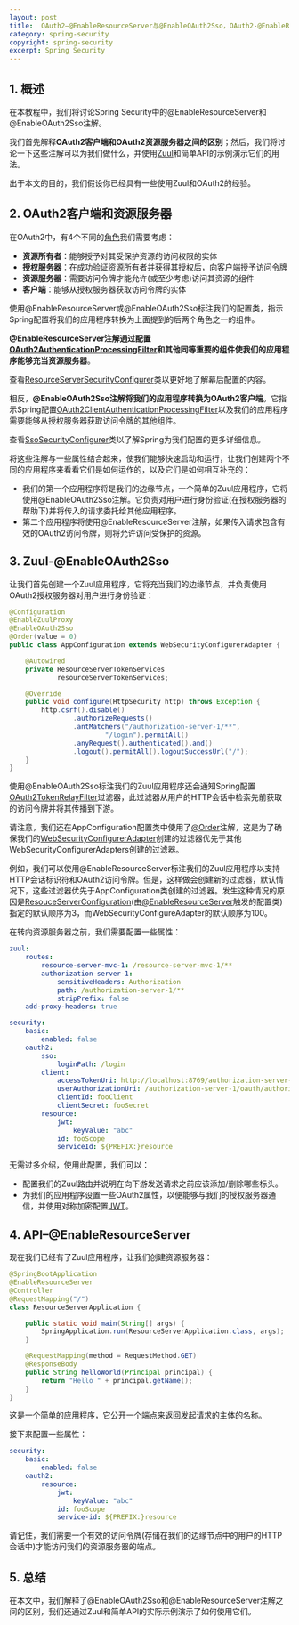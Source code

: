```yaml
---
layout: post
title:  OAuth2–@EnableResourceServer与@EnableOAuth2Sso，OAuth2-@EnableResourceServer与@EnableOAuth2Sso
category: spring-security
copyright: spring-security
excerpt: Spring Security
---
```


## 1. 概述

在本教程中，我们将讨论Spring Security中的@EnableResourceServer和@EnableOAuth2Sso注解。

我们首先解释**OAuth2客户端和OAuth2资源服务器之间的区别**；然后，我们将讨论一下这些注解可以为我们做什么，并使用[Zuul](https://cloud.spring.io/spring-cloud-netflix/multi/multi__router_and_filter_zuul.html)和简单API的示例演示它们的用法。

出于本文的目的，我们假设你已经具有一些使用Zuul和OAuth2的经验。

## 2. OAuth2客户端和资源服务器

在OAuth2中，有4个不同的[角色](https://tools.ietf.org/html/rfc6749#page-6)我们需要考虑：

- **资源所有者**：能够授予对其受保护资源的访问权限的实体
- **授权服务器**：在成功验证资源所有者并获得其授权后，向客户端授予访问令牌 
- **资源服务器**：需要访问令牌才能允许(或至少考虑)访问其资源的组件
- **客户端**：能够从授权服务器获取访问令牌的实体

使用@EnableResourceServer或@EnableOAuth2Sso标注我们的配置类，指示Spring配置将我们的应用程序转换为上面提到的后两个角色之一的组件。

**@EnableResourceServer注解通过配置[OAuth2AuthenticationProcessingFilter](https://docs.spring.io/spring-security/oauth/apidocs/org/springframework/security/oauth2/provider/authentication/OAuth2AuthenticationProcessingFilter.html)和其他同等重要的组件使我们的应用程序能够充当资源服务器**。

查看[ResourceServerSecurityConfigurer](https://github.com/spring-projects/spring-security-oauth/blob/master/spring-security-oauth2/src/main/java/org/springframework/security/oauth2/config/annotation/web/configurers/ResourceServerSecurityConfigurer.java)类以更好地了解幕后配置的内容。

相反，**@EnableOAuth2Sso注解将我们的应用程序转换为OAuth2客户端**。它指示Spring配置[OAuth2ClientAuthenticationProcessingFilter](https://docs.spring.io/spring-security/oauth/apidocs/org/springframework/security/oauth2/client/filter/OAuth2ClientAuthenticationProcessingFilter.html)以及我们的应用程序需要能够从授权服务器获取访问令牌的其他组件。

查看[SsoSecurityConfigurer](https://github.com/spring-projects/spring-security-oauth2-boot/blob/master/spring-security-oauth2-autoconfigure/src/main/java/org/springframework/boot/autoconfigure/security/oauth2/client/SsoSecurityConfigurer.java)类以了解Spring为我们配置的更多详细信息。

将这些注解与一些属性结合起来，使我们能够快速启动和运行，让我们创建两个不同的应用程序来看看它们是如何运作的，以及它们是如何相互补充的：

- 我们的第一个应用程序将是我们的边缘节点，一个简单的Zuul应用程序，它将使用@EnableOAuth2Sso注解。它负责对用户进行身份验证(在授权服务器的帮助下)并将传入的请求委托给其他应用程序。
- 第二个应用程序将使用@EnableResourceServer注解，如果传入请求包含有效的OAuth2访问令牌，则将允许访问受保护的资源。

## 3. Zuul-@EnableOAuth2Sso

让我们首先创建一个Zuul应用程序，它将充当我们的边缘节点，并负责使用OAuth2授权服务器对用户进行身份验证：

```java
@Configuration
@EnableZuulProxy
@EnableOAuth2Sso
@Order(value = 0)
public class AppConfiguration extends WebSecurityConfigurerAdapter {

    @Autowired
    private ResourceServerTokenServices
            resourceServerTokenServices;

    @Override
    public void configure(HttpSecurity http) throws Exception {
        http.csrf().disable()
                .authorizeRequests()
                .antMatchers("/authorization-server-1/**",
                        "/login").permitAll()
                .anyRequest().authenticated().and()
                .logout().permitAll().logoutSuccessUrl("/");
    }
}
```

使用@EnableOAuth2Sso标注我们的Zuul应用程序还会通知Spring配置[OAuth2TokenRelayFilter](https://javadoc.io/doc/org.springframework.cloud/spring-cloud-security/latest/org/springframework/cloud/security/oauth2/proxy/OAuth2TokenRelayFilter.html)过滤器，此过滤器从用户的HTTP会话中检索先前获取的访问令牌并将其传播到下游。

请注意，我们还在AppConfiguration配置类中使用了[@Order](https://docs.spring.io/spring-framework/docs/current/javadoc-api/org/springframework/core/annotation/Order.html)注解，这是为了确保我们的[WebSecurityConfigurerAdapter](https://docs.spring.io/spring-security/site/docs/4.2.5.RELEASE/apidocs/org/springframework/security/config/annotation/web/configuration/WebSecurityConfigurerAdapter.html)创建的过滤器优先于其他WebSecurityConfigurerAdapters创建的过滤器。

例如，我们可以使用@EnableResourceServer标注我们的Zuul应用程序以支持HTTP会话标识符和OAuth2访问令牌。但是，这样做会创建新的过滤器，默认情况下，这些过滤器优先于AppConfiguration类创建的过滤器。发生这种情况的原因是[ResouceServerConfiguration](https://github.com/spring-projects/spring-security-oauth/blob/master/spring-security-oauth2/src/main/java/org/springframework/security/oauth2/config/annotation/web/configuration/ResourceServerConfiguration.java)(由[@EnableResourceServer](https://github.com/spring-projects/spring-security-oauth/blob/master/spring-security-oauth2/src/main/java/org/springframework/security/oauth2/config/annotation/web/configuration/EnableResourceServer.java)触发的配置类)指定的默认顺序为3，而WebSecurityConfigureAdapter的默认顺序为100。

在转向资源服务器之前，我们需要配置一些属性：

```yaml
zuul:
    routes:
        resource-server-mvc-1: /resource-server-mvc-1/**
        authorization-server-1:
            sensitiveHeaders: Authorization
            path: /authorization-server-1/**
            stripPrefix: false
    add-proxy-headers: true

security:
    basic:
        enabled: false
    oauth2:
        sso:
            loginPath: /login
        client:
            accessTokenUri: http://localhost:8769/authorization-server-1/oauth/token
            userAuthorizationUri: /authorization-server-1/oauth/authorize
            clientId: fooClient
            clientSecret: fooSecret
        resource:
            jwt:
                keyValue: "abc"
            id: fooScope
            serviceId: ${PREFIX:}resource
```

无需过多介绍，使用此配置，我们可以：

- 配置我们的Zuul路由并说明在向下游发送请求之前应该添加/删除哪些标头。
- 为我们的应用程序设置一些OAuth2属性，以便能够与我们的授权服务器通信，并使用对称加密配置[JWT](https://www.baeldung.com/spring-security-oauth-jwt)。

## 4. API–@EnableResourceServer

现在我们已经有了Zuul应用程序，让我们创建资源服务器：

```java
@SpringBootApplication
@EnableResourceServer
@Controller
@RequestMapping("/")
class ResourceServerApplication {

    public static void main(String[] args) {
        SpringApplication.run(ResourceServerApplication.class, args);
    }

    @RequestMapping(method = RequestMethod.GET)
    @ResponseBody
    public String helloWorld(Principal principal) {
        return "Hello " + principal.getName();
    }
}
```

这是一个简单的应用程序，它公开一个端点来返回发起请求的主体的名称。

接下来配置一些属性：

```yaml
security:
    basic:
        enabled: false
    oauth2:
        resource:
            jwt:
                keyValue: "abc"
            id: fooScope
            service-id: ${PREFIX:}resource
```

请记住，我们需要一个有效的访问令牌(存储在我们的边缘节点中的用户的HTTP会话中)才能访问我们的资源服务器的端点。

## 5. 总结

在本文中，我们解释了@EnableOAuth2Sso和@EnableResourceServer注解之间的区别，我们还通过Zuul和简单API的实际示例演示了如何使用它们。